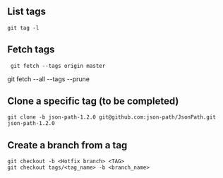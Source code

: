 ## List tags
```
git tag -l
```
## Fetch tags
```
 git fetch --tags origin master
 ```
 git fetch --all --tags --prune

## Clone a specific tag (to be completed)
```
git clone -b json-path-1.2.0 git@github.com:json-path/JsonPath.git json-path-1.2.0
```
## Create a branch from a tag
```
git checkout -b <Hotfix branch> <TAG>
git checkout tags/<tag_name> -b <branch_name>
```
